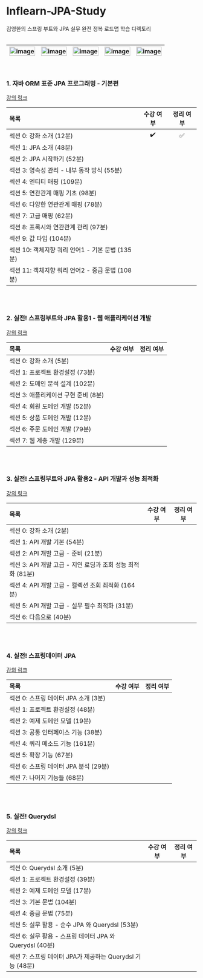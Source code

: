 # Inflearn-JPA-Study
김영한의 스프링 부트와 JPA 실무 완전 정복 로드맵 학습 디렉토리
</br>
</br>

|<img width="100%" alt="image" src="https://user-images.githubusercontent.com/83942393/223091119-8adff22c-87f4-442f-b729-d4035b9b7921.png">|<img width="100%" alt="image" src="https://user-images.githubusercontent.com/83942393/223091165-c8bf5f45-5a2e-4431-8c86-46cd220ce110.png">|<img width="100%" alt="image" src="https://user-images.githubusercontent.com/83942393/223091200-cb9032b2-c906-40f4-8646-8b48d4555e26.png">|<img width="100%" alt="image" src="https://user-images.githubusercontent.com/83942393/223091290-69294365-105b-42e8-bb02-7a29d5574072.png">|<img width="100%" alt="image" src="https://user-images.githubusercontent.com/83942393/223091320-7c0b860c-8a12-4d0b-9072-a178fb5df760.png">|
|:-----:|:-----:|:-----:|:-----:|:-----:|
</br>

### 1. 자바 ORM 표준 JPA 프로그래밍 - 기본편
[강의 링크](https://www.inflearn.com/course/ORM-JPA-Basic/dashboard) 
</br>

| 목록 | 수강 여부 | 정리 여부 |
|:-----|:-----:|:-----:|
| 섹션 0: 강좌 소개 (12분) | ✔️ | ✅ |
| 섹션 1: JPA 소개 (48분) |  |   |
| 섹션 2: JPA 시작하기 (52분) |  |  |
| 섹션 3: 영속성 관리 - 내부 동작 방식 (55분) |  |  |
| 섹션 4: 엔티티 매핑 (109분) |  |  |
| 섹션 5: 연관관계 매핑 기초 (98분) |  |  |
| 섹션 6: 다양한 연관관계 매핑 (78분) |  |  |
| 섹션 7: 고급 매핑 (62분) |  |  |
| 섹션 8: 프록시와 연관관계 관리 (97분) |  |  |
| 섹션 9: 값 타입 (104분) |  |  |
| 섹션 10: 객체지향 쿼리 언어1 - 기본 문법 (135분) |  |  |
| 섹션 11: 객체지향 쿼리 언어2 - 중급 문법 (108분) |  |  |
</br>
</br>

### 2. 실전! 스프링부트와 JPA 활용1 - 웹 애플리케이션 개발
[강의 링크](https://www.inflearn.com/course/%EC%8A%A4%ED%94%84%EB%A7%81%EB%B6%80%ED%8A%B8-JPA-%ED%99%9C%EC%9A%A9-1/dashboard) 
</br>

| 목록 | 수강 여부 | 정리 여부 |
|:-----|:-----:|:-----:|
| 섹션 0: 강좌 소개 (5분) |  |  |
| 섹션 1: 프로젝트 환경설정 (73분) |  |   |
| 섹션 2: 도메인 분석 설계 (102분) |  |  |
| 섹션 3: 애플리케이션 구현 준비 (8분) |  |  |
| 섹션 4: 회원 도메인 개발 (52분) |  |  |
| 섹션 5: 상품 도메인 개발 (12분) |  |  |
| 섹션 6: 주문 도메인 개발 (79분) |  |  |
| 섹션 7: 웹 계층 개발 (129분) |  |  |
</br>
</br>

### 3. 실전! 스프링부트와 JPA 활용2 - API 개발과 성능 최적화
[강의 링크](https://www.inflearn.com/course/%EC%8A%A4%ED%94%84%EB%A7%81%EB%B6%80%ED%8A%B8-JPA-API%EA%B0%9C%EB%B0%9C-%EC%84%B1%EB%8A%A5%EC%B5%9C%EC%A0%81%ED%99%94/dashboard)
</br>

| 목록 | 수강 여부 | 정리 여부 |
|:-----|:-----:|:-----:|
| 섹션 0: 강좌 소개 (2분) |  |  |
| 섹션 1: API 개발 기본 (54분) |  |   |
| 섹션 2: API 개발 고급 - 준비 (21분) |  |  |
| 섹션 3: API 개발 고급 - 지연 로딩과 조회 성능 최적화 (81분) |  |  |
| 섹션 4: API 개발 고급 - 컬렉션 조회 최적화 (164분) |  |  |
| 섹션 5: API 개발 고급 - 실무 필수 최적화 (31분) |  |  |
| 섹션 6: 다음으로 (40분) |  |  |
</br>
</br>

### 4. 실전! 스프링데이터 JPA
[강의 링크](https://www.inflearn.com/course/%EC%8A%A4%ED%94%84%EB%A7%81-%EB%8D%B0%EC%9D%B4%ED%84%B0-JPA-%EC%8B%A4%EC%A0%84/dashboard)
</br>

| 목록 | 수강 여부 | 정리 여부 |
|:-----|:-----:|:-----:|
| 섹션 0: 스프링 데이터 JPA 소개 (3분) |  |  |
| 섹션 1: 프로젝트 환경설정 (48분) |  |   |
| 섹션 2: 예제 도메인 모델 (19분) |  |  |
| 섹션 3: 공통 인터페이스 기능 (38분) |  |  |
| 섹션 4: 쿼리 메소드 기능 (161분) |  |  |
| 섹션 5: 확장 기능 (67분) |  |  |
| 섹션 6: 스프링 데이터 JPA 분석 (29분) |  |  |
| 섹션 7: 나머지 기능들 (68분) |  |  |
</br>
</br>

### 5. 실전! Querydsl
[강의 링크](https://www.inflearn.com/course/querydsl-%EC%8B%A4%EC%A0%84/dashboard)
</br>

| 목록 | 수강 여부 | 정리 여부 |
|:-----|:-----:|:-----:|
| 섹션 0: Querydsl 소개 (5분) |  |  |
| 섹션 1: 프로젝트 환경설정 (39분) |  |   |
| 섹션 2: 예제 도메인 모델 (17분) |  |  |
| 섹션 3: 기본 문법 (104분) |  |  |
| 섹션 4: 중급 문법 (75분) |  |  |
| 섹션 5: 실무 활용 - 순수 JPA 와 Querydsl (53분) |  |  |
| 섹션 6: 실무 활용 - 스프링 데이터 JPA 와 Querydsl (40분) |  |  |
| 섹션 7: 스프링 데이터 JPA가 제공하는 Querydsl 기능 (48분) |  |  |
</br>
</br>

